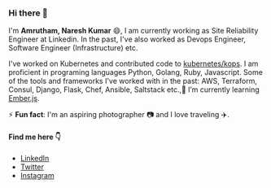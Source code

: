 ### Hi there 👋

<!--
**nareshku/nareshku** is a ✨ _special_ ✨ repository because its `README.md` (this file) appears on your GitHub profile.

Here are some ideas to get you started:

- 🔭 I’m currently working on ...
- 🌱 I’m currently learning ...
- 👯 I’m looking to collaborate on ...
- 🤔 I’m looking for help with ...
- 💬 Ask me about ...
- 📫 How to reach me: ...
- 😄 Pronouns: ...
- ⚡ Fun fact: ...
-->

I'm **Amrutham, Naresh Kumar** 😄, I am currently working as Site Reliability Engineer at Linkedin. In the past, I've also worked as Devops Engineer, Software Engineer (Infrastructure) etc.

I've worked on Kubernetes and contributed code to [kubernetes/kops](https://github.com/kubernetes/kops). I am proficient in programing languages Python, Golang, Ruby, Javascript. Some of the tools and frameworks I've worked with in the past: AWS, Terraform, Consul, Django, Flask, Chef, Ansible, Saltstack etc.,🌱 I’m currently learning [Ember.js](https://emberjs.com/).

⚡ **Fun fact**: I'm an aspiring photographer :camera: and I love traveling :airplane:. 

#### Find me here :point_down: 
- [LinkedIn](https://www.linkedin.com/in/nareshku/) 
- [Twitter](https://twitter.com/_nareshk)
- [Instagram](https://www.instagram.com/nareshamrutham/)

